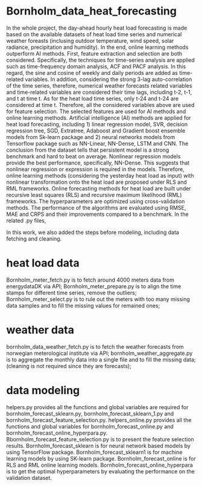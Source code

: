 # Bornholm_data_heat_forecasting

In the whole project, the day-ahead hourly heat load forecasting is made based on the available datasets of heat load time series and numerical weather foreasts (inclusing outdoor temperature, wind speed, solar radiance, precipitation and humidity). In the end, online learning methods outperform AI methods. First, feature extraction and selection are both considered. Specifically, the techniques for time-series analysis are applied such as time-frequency domain analysis, ACF and PACF analysis. In this regard, the sine and cosine of weekly and daily periods are added as time-related variables. In addition, considering the strong 3-lag auto-correlation of the time series, therefore, numerical weather forecasts related variables and time-related variables are considered their time lags, including t-2, t-1, and t at time t. As for the heat load time series, only t-24 and t-24 are considered at time t. Therefore, all the considered variables above are used for feature selection. The selected features are used for AI methods and online learning methods. Artificial intelligence (AI) methods are applied for heat load forecasting, including 1) linear regression model, SVR, decision regression tree, SGD, Extratree, Adaboost and Gradient boost ensemble models from Sk-learn package and 2) neural networks models from Tensorflow package such as NN-Linear, NN-Dense, LSTM and CNN. The conclusion from the dataset tells that persistent model is a strong benchmark and hard to beat on average. Nonlinear regression models provide the best performance, specifically, NN-Dense. This suggests that nonlinear regression or expression is required in the models. Therefore, online learning methods (considering the yesterday heat load as input) with nonlinear transformation onto the heat load are proposed under RLS and RML frameworks. Online forecasting methods for heat load are built under recursive least squares (RLS) and recursive maximum likelihood (RML) frameworks. The hyperparameters are optimized using cross-validation methods. The performance of the algorithms are evaluated using RMSE, MAE and CRPS and their improvements compared to a benchmark. In the related .py files,

In this work, we also added the steps before modeling, including data fetching and cleaning.
# heat load data
Bornholm_meter_fetch.py is to fetch around 4000 meters data from energydataDK via API;
Bornholm_meter_prepare.py is to align the time stamps for different time series, remove the outliers;
Bornholm_meter_select.py is to rule out the meters with too many missing data samples and to fill the missing values for remained ones;
# weather data
bornholm_data_weather_fetch.py is to fetch the weather forecasts from norwegian meterological institute via API;
bornholm_weather_aggregate.py is to aggregate the monthly data into a single file and to fill the missing data; (cleaning is not required since they are forecasts);
# data modeling
helpers.py provides all the functions and global variables are required for bornholm_forecast_sklearn.py, bornholm_forecast_sklearn_1.py and bornholm_forecast_feature_selection.py.
helpers_online.py provides all the functions and global variables for bornholm_forecast_online.py and bornholm_forecast_online_hyperpara.py.
Bbornholm_forecast_feature_selection.py is to present the feature selection results.
Bornholm_forecast_sklearn is for neural network based models by using TensorFlow package.
Bornholm_forecast_sklearn1 is for machine learning models by using SK-learn package.
Bornholm_forecast_online is for RLS and RML online learning models.
Bornholm_forecast_online_hyperpara is to get the optimal hyperparameters by evaluating the performance on the validation dataset.
